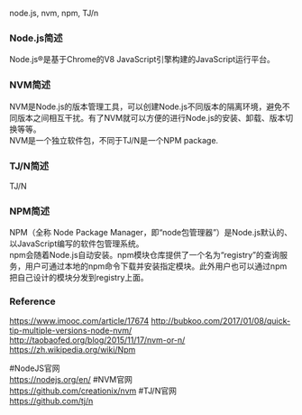 node.js, nvm, npm, TJ/n  

### Node.js简述
Node.js®是基于Chrome的V8 JavaScript引擎构建的JavaScript运行平台。

### NVM简述
NVM是Node.js的版本管理工具，可以创建Node.js不同版本的隔离环境，避免不同版本之间相互干扰。有了NVM就可以方便的进行Node.js的安装、卸载、版本切换等等。  
NVM是一个独立软件包，不同于TJ/N是一个NPM package.

### TJ/N简述
TJ/N

### NPM简述
NPM（全称 Node Package Manager，即“node包管理器”）是Node.js默认的、以JavaScript编写的软件包管理系统。  
npm会随着Node.js自动安装。npm模块仓库提供了一个名为“registry”的查询服务，用户可通过本地的npm命令下载并安装指定模块。此外用户也可以通过npm把自己设计的模块分发到registry上面。

### Reference  
https://www.imooc.com/article/17674
http://bubkoo.com/2017/01/08/quick-tip-multiple-versions-node-nvm/  
http://taobaofed.org/blog/2015/11/17/nvm-or-n/  
https://zh.wikipedia.org/wiki/Npm  

#NodeJS官网  
https://nodejs.org/en/
#NVM官网  
https://github.com/creationix/nvm
#TJ/N官网  
https://github.com/tj/n
